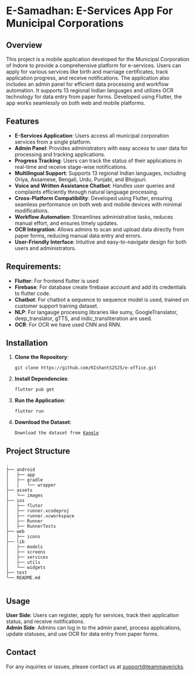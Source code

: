 <h1>E-Samadhan: E-Services App For Municipal Corporations </h1>
        <h2>Overview</h2>
        <p>
            This project is a mobile application developed for the Municipal Corporation of Indore to provide a comprehensive platform for e-services. Users can apply for various services like birth and marriage certificates, track application progress, and receive notifications. The application also includes an admin panel for efficient data processing and workflow automation. It supports 13 regional Indian languages and utilizes OCR technology for data entry from paper forms. Developed using Flutter, the app works seamlessly on both web and mobile platforms.
        </p>

<h2>Features</h2>
        <ul>
            <li><strong>E-Services Application</strong>: Users access all municipal corporation services from a single platform.</li>
            <li><strong>Admin Panel</strong>: Provides administrators with easy access to user data for processing and tracking applications.</li>
            <li><strong>Progress Tracking</strong>: Users can track the status of their applications in real-time and receive stage-wise notifications.</li>
            <li><strong>Multilingual Support</strong>: Supports 13 regional Indian languages, including Oriya, Assamese, Bengali, Urdu, Punjabi, and Bhojpuri.</li>
            <li><strong>Voice and Written Assistance Chatbot</strong>: Handles user queries and complaints efficiently through natural language processing.</li>
            <li><strong>Cross-Platform Compatibility</strong>: Developed using Flutter, ensuring seamless performance on both web and mobile devices with minimal modifications.</li>
            <li><strong>Workflow Automation</strong>: Streamlines administrative tasks, reduces manual effort, and ensures timely updates.</li>
            <li><strong>OCR Integration</strong>: Allows admins to scan and upload data directly from paper forms, reducing manual data entry and errors.</li>
            <li><strong>User-Friendly Interface</strong>: Intuitive and easy-to-navigate design for both users and administrators.</li>
        </ul>
        
<h2>Requirements:</h2>
        <ul>
            <li><strong>Flutter</strong>: For frontend flutter is used</li>
            <li><strong>Firebase</strong>: For database create firebase account and add its credentials to flutter code.</li>
            <li><strong>Chatbot</strong>: For chatbot a sequence to sequence model is used, trained on customer support training dataset.</li>
            <li><strong>NLP</strong>: For langauge processing libraries like sumy, GoogleTranslator, deep_translator, gTTS, and indic_transliteration are used.</li>
            <li><strong>OCR</strong>: For OCR we have used CNN and RNN.</li>    
        </ul>
 <h2>Installation</h2>
 
<ol>
            <li><strong>Clone the Repository</strong>:
                <pre><code>git clone https://github.com/KIshantS2525/e-office.git</code></pre>
            </li>
            <li><strong>Install Dependencies</strong>:
                <pre><code>flutter pub get</code></pre>
            </li>
            <li><strong>Run the Application</strong>:
                <pre><code>flutter run</code></pre>
            </li>
            <li><strong>Download the Dataset</strong>:
                <pre><code>Download the dataset from <a href="https://www.kaggle.com/datasets/talaviyabhavik/customer-support-training-data" target="_blank">Kaggle</a></code></pre>
            </li>
        </ol>
        <h2>Project Structure</h2>
        <pre><code>.
├── android
│   ├── app
│   ├── gradle
│   │   └── wrapper
├── assets
│   └── images
├── ios
│   ├── fluter
│   ├── runner.xcodeproj
│   ├── runner.xcworkspace
│   ├── Runner
│   ├── RunnerTests
├── web
│   ├── icons
├── lib
│   ├── models
│   ├── screens
│   ├── services
│   ├── utils
│   └── widgets
├── test
└── README.md
        </code></pre>

<h2>Usage</h2>
        <p>
            <strong>User Side</strong>: Users can register, apply for services, track their application status, and receive notifications.<br>
            <strong>Admin Side</strong>: Admins can log in to the admin panel, process applications, update statuses, and use OCR for data entry from paper forms.
        </p>

<h2>Contact</h2>
        <p>
            For any inquiries or issues, please contact us at <a href="priyanshigupta1701@gmail.com">support@teammavericks</a>.
        </p>

</div>
</body>
</html>








